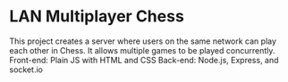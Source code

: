 # LAN Multiplayer Chess
This project creates a server where users on the same network can play each other in Chess. It allows multiple games to be played concurrently.
Front-end: Plain JS with HTML and CSS
Back-end: Node.js, Express, and socket.io